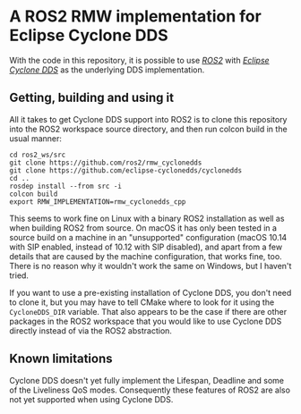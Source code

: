 # A ROS2 RMW implementation for Eclipse Cyclone DDS

With the code in this repository, it is possible to use [*ROS2*](https://index.ros.org/doc/ros2)
with [*Eclipse Cyclone DDS*](https://github.com/eclipse-cyclonedds/cyclonedds) as the underlying DDS
implementation.

## Getting, building and using it

All it takes to get Cyclone DDS support into ROS2 is to clone this repository into the ROS2 workspace
source directory, and then run colcon build in the usual manner:

    cd ros2_ws/src
    git clone https://github.com/ros2/rmw_cyclonedds
    git clone https://github.com/eclipse-cyclonedds/cyclonedds
    cd ..
    rosdep install --from src -i
    colcon build
    export RMW_IMPLEMENTATION=rmw_cyclonedds_cpp

This seems to work fine on Linux with a binary ROS2 installation as well as when building ROS2 from
source.  On macOS it has only been tested in a source build on a machine in an "unsupported"
configuration (macOS 10.14 with SIP enabled, instead of 10.12 with SIP disabled), and apart from a
few details that are caused by the machine configuration, that works fine, too.  There is no reason
why it wouldn't work the same on Windows, but I haven't tried.

If you want to use a pre-existing installation of Cyclone DDS, you don't need to clone it, but you
may have to tell CMake where to look for it using the `CycloneDDS_DIR` variable.  That also appears
to be the case if there are other packages in the ROS2 workspace that you would like to use Cyclone
DDS directly instead of via the ROS2 abstraction.

## Known limitations

Cyclone DDS doesn't yet fully implement the Lifespan, Deadline and some of the Liveliness QoS modes.
Consequently these features of ROS2 are also not yet supported when using Cyclone DDS.